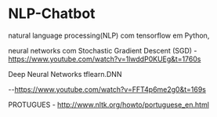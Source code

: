 # NLP-Chatbot
natural language processing(NLP) com tensorflow em Python, 


neural networks com Stochastic Gradient Descent (SGD) - https://www.youtube.com/watch?v=1lwddP0KUEg&t=1760s

Deep Neural Networks tflearn.DNN


--https://www.youtube.com/watch?v=FFT4p6me2g0&t=169s



PROTUGUES - http://www.nltk.org/howto/portuguese_en.html
